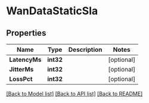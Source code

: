 # WanDataStaticSla

## Properties

Name | Type | Description | Notes
------------ | ------------- | ------------- | -------------
**LatencyMs** | **int32** |  | [optional] 
**JitterMs** | **int32** |  | [optional] 
**LossPct** | **int32** |  | [optional] 

[[Back to Model list]](../README.md#documentation-for-models) [[Back to API list]](../README.md#documentation-for-api-endpoints) [[Back to README]](../README.md)


